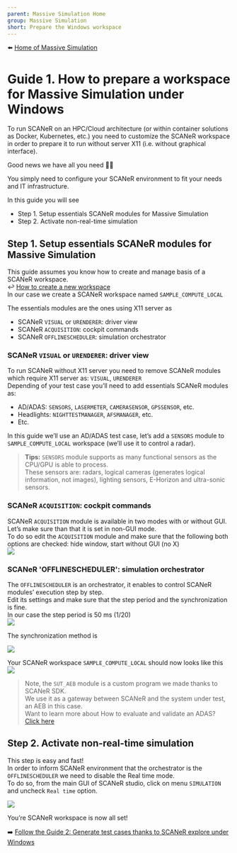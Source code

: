 ```yaml
---
parent: Massive Simulation Home
group: Massive Simulation
short: Prepare the Windows workspace
---
```


:arrow_left: [Home of Massive Simulation](HT_Massive_Simulation.md)

# Guide 1. How to prepare a workspace for Massive Simulation under Windows

To run SCANeR on an HPC/Cloud architecture (or within container solutions as Docker, Kubernetes, etc.) you need to customize the SCANeR workspace in order to prepare it to run without server X11 (i.e. without graphical interface).

Good news we have all you need 👍🏻

You simply need to configure your SCANeR environment to fit your needs and IT infrastructure. 

In this guide you will see
- Step 1.	Setup essentials SCANeR modules for Massive Simulation
- Step 2.	Activate non-real-time simulation

## Step 1. Setup essentials SCANeR modules for Massive Simulation

This guide assumes you know how to create and manage basis of a SCANeR workspace.  
:leftwards_arrow_with_hook: [How to create a new workspace](../HT_Create_A_New_Workspace/HT_Create_A_New_Workspace.md)  
In our case we create a SCANeR workspace named `SAMPLE_COMPUTE_LOCAL`  

The essentials modules are the ones using X11 server as
* SCANeR `VISUAL` or `URENDERER`: driver view
* SCANeR `ACQUISITION`: cockpit commands
* SCANeR `OFFLINESCHEDULER`: simulation orchestrator

### SCANeR `VISUAL` or `URENDERER`: driver view
To run SCANeR without X11 server you need to remove SCANeR modules which require X11 server as: `VISUAL`, `URENDERER`  
Depending of your test case you’ll need to add essentials SCANeR modules as:
* AD/ADAS: `SENSORS`, `LASERMETER`, `CAMERASENSOR`, `GPSSENSOR`, etc.
* Headlights: `NIGHTTESTMANAGER`, `AFSMANAGER`, etc.
* Etc.

In this guide we’ll use an AD/ADAS test case, let’s add a `SENSORS` module to `SAMPLE_COMPUTE_LOCAL` workspace (we’ll use it to control a radar).  
> **Tips:** `SENSORS` module supports as many functional sensors as the CPU/GPU is able to process.  
> These sensors are: radars, logical cameras (generates logical information, not images), lighting sensors, E-Horizon and ultra-sonic sensors.  

### SCANeR `ACQUISITION`: cockpit commands

SCANeR `ACQUISITION` module is available in two modes with or without GUI.  
Let’s make sure than that it is set in non-GUI mode.  
To do so edit the `ACQUISITION` module and make sure that the following both options are checked: hide window, start without GUI (no X)  
![](./assets/AcquisitionNoX.png)

### SCANeR 'OFFLINESCHEDULER': simulation orchestrator

The `OFFLINESCHEDULER` is an orchestrator, it enables to control SCANeR modules’ execution step by step.  
Edit its settings and make sure that the step period and the synchronization is fine.  
In our case the step period is 50 ms (1/20)  
![](./assets/OfflineschedulerIndex.png)

The synchronization method is 

![](./assets/OfflineschedulerOptions.png)

Your SCANeR workspace `SAMPLE_COMPUTE_LOCAL` should now looks like this
![](./assets/SCANeRWorkspace.png)

> Note, the `SUT_AEB` module is a custom program we made thanks to SCANeR SDK.  
> We use it as a gateway between SCANeR and the system under test, an AEB in this case.  
> Want to learn more about How to evaluate and validate an ADAS? [Click here](../HT_ADAS/HT_ADAS.md)  

## Step 2. Activate non-real-time simulation

This step is easy and fast!  
In order to inform SCANeR environment that the orchestrator is the `OFFLINESCHEDULER` we need to disable the Real time mode.  
To do so, from the main GUI of SCANeR studio, click on menu `SIMULATION` and uncheck `Real time` option.

![](./assets/NonRealTimeMode.png)

You’re SCANeR workspace is now all set!

:arrow_right: [Follow the Guide 2: Generate test cases thanks to SCANeR explore under Windows](HT_Generate_test_cases.md)

